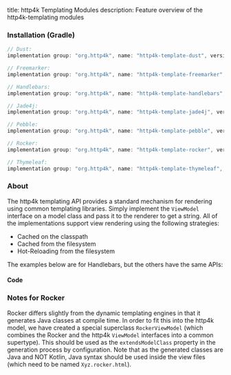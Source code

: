 title: http4k Templating Modules
description: Feature overview of the http4k-templating modules

### Installation (Gradle)

```groovy
// Dust: 
implementation group: "org.http4k", name: "http4k-template-dust", version: "4.34.3.0"

// Freemarker: 
implementation group: "org.http4k", name: "http4k-template-freemarker", version: "4.34.3.0"

// Handlebars: 
implementation group: "org.http4k", name: "http4k-template-handlebars", version: "4.34.3.0"

// Jade4j: 
implementation group: "org.http4k", name: "http4k-template-jade4j", version: "4.34.3.0"

// Pebble: 
implementation group: "org.http4k", name: "http4k-template-pebble", version: "4.34.3.0"

// Rocker: 
implementation group: "org.http4k", name: "http4k-template-rocker", version: "4.34.3.0"

// Thymeleaf: 
implementation group: "org.http4k", name: "http4k-template-thymeleaf", version: "4.34.3.0"
```

### About
The http4k templating API provides a standard mechanism for rendering using common templating libraries. Simply implement the `ViewModel` interface on a model class and pass it to the renderer to get a string. All of the implementations support view rendering using the following strategies:

* Cached on the classpath
* Cached from the filesystem
* Hot-Reloading from the filesystem

The examples below are for Handlebars, but the others have the same APIs:

#### Code  [<img class="octocat"/>](https://github.com/http4k/http4k/blob/master/src/docs/guide/reference/templating/example.kt)

<script src="https://gist-it.appspot.com/https://github.com/http4k/http4k/blob/master/src/docs/guide/reference/templating/example.kt"></script>

### Notes for Rocker
Rocker differs slightly from the dynamic templating engines in that it generates Java classes at compile time. In order to fit this into the http4k model, we have created a special superclass `RockerViewModel` (which combines the Rocker and the http4k `ViewModel` interfaces into a common supertype). This should be used as the `extendsModelClass` property in the generation process by configuration. Note that as the generated classes are Java and NOT Kotlin, Java syntax should be used inside the view files (which need to be named `Xyz.rocker.html`).

[http4k]: https://http4k.org
